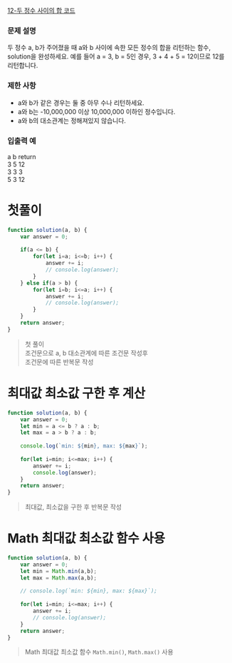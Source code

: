 [12-두 정수 사이의 합 코드](../codes/11문자열_내_p와_y의_개수.js)  
### 문제 설명
두 정수 a, b가 주어졌을 때 a와 b 사이에 속한 모든 정수의 합을 리턴하는 함수, solution을 완성하세요.
예를 들어 a = 3, b = 5인 경우, 3 + 4 + 5 = 12이므로 12를 리턴합니다.  

### 제한 사항  
- a와 b가 같은 경우는 둘 중 아무 수나 리턴하세요.  
- a와 b는 -10,000,000 이상 10,000,000 이하인 정수입니다.  
- a와 b의 대소관계는 정해져있지 않습니다.  

### 입출력 예   
a	b	return  
3	5	12  
3	3	3  
5	3	12  

# 첫풀이
```jsx
function solution(a, b) {
    var answer = 0;
    
    if(a <= b) {
        for(let i=a; i<=b; i++) {
            answer += i;
            // console.log(answer);
        }
    } else if(a > b) {
        for(let i=b; i<=a; i++) {
            answer += i;
            // console.log(answer);
        }        
    }
    return answer;
}
```
> 첫 풀이  
> 조건문으로 a, b 대소관계에 따른 조건문 작성후  
> 조건문에 따른 반복문 작성  

# 최대값 최소값 구한 후 계산
```jsx
function solution(a, b) {
    var answer = 0;
    let min = a <= b ? a : b;
    let max = a > b ? a : b;
    
    console.log(`min: ${min}, max: ${max}`);
    
    for(let i=min; i<=max; i++) {
        answer += i;
        console.log(answer);
    }
    return answer;
}
```
> 최대값, 최소값을 구한 후 반복문 작성  

# Math 최대값 최소값 함수 사용
```jsx
function solution(a, b) {
    var answer = 0;
    let min = Math.min(a,b);
    let max = Math.max(a,b);
    
    // console.log(`min: ${min}, max: ${max}`);
    
    for(let i=min; i<=max; i++) {
        answer += i;
        // console.log(answer);
    }
    return answer;
}
```
> Math 최대값 최소값 함수 `Math.min()`, `Math.max()` 사용  
